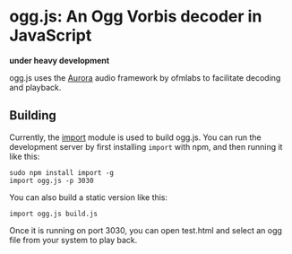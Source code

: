 ogg.js: An Ogg Vorbis decoder in JavaScript
=====================================

**under heavy development**

ogg.js uses the [Aurora](https://github.com/ofmlabs/aurora.js) audio framework by ofmlabs to facilitate decoding and playback.

## Building

Currently, the [import](https://github.com/devongovett/import) module is used to build ogg.js.  You can run the development server by first installing `import` with npm, and then running it like this:

    sudo npm install import -g
    import ogg.js -p 3030

You can also build a static version like this:

    import ogg.js build.js

Once it is running on port 3030, you can open test.html and select an ogg file from your system to play back.
